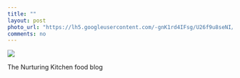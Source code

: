 ```yaml
---
title: ""
layout: post
photo_url: "https://lh5.googleusercontent.com/-gnK1rd4IFsg/U26f9u8seNI/AAAAAAAAApo/ETA6xqqSyU8/s512/066.JPG"
comments: no
---
```


![](https://lh5.googleusercontent.com/-gnK1rd4IFsg/U26f9u8seNI/AAAAAAAAApo/ETA6xqqSyU8/s512/066.JPG)

The Nurturing Kitchen food blog
